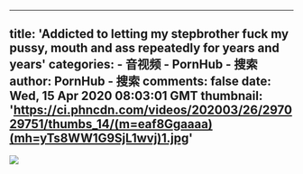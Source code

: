 
---
title: 'Addicted to letting my stepbrother fuck my pussy, mouth and ass repeatedly for years and years'
categories: 
    - 音视频
    - PornHub - 搜索
author: PornHub - 搜索
comments: false
date: Wed, 15 Apr 2020 08:03:01 GMT
thumbnail: 'https://ci.phncdn.com/videos/202003/26/297029751/thumbs_14/(m=eaf8Ggaaaa)(mh=yTs8WW1G9SjL1wvj)1.jpg'
---

<div>   
<img src="https://ci.phncdn.com/videos/202003/26/297029751/thumbs_14/(m=eaf8Ggaaaa)(mh=yTs8WW1G9SjL1wvj)1.jpg" referrerpolicy="no-referrer">  
</div>
            